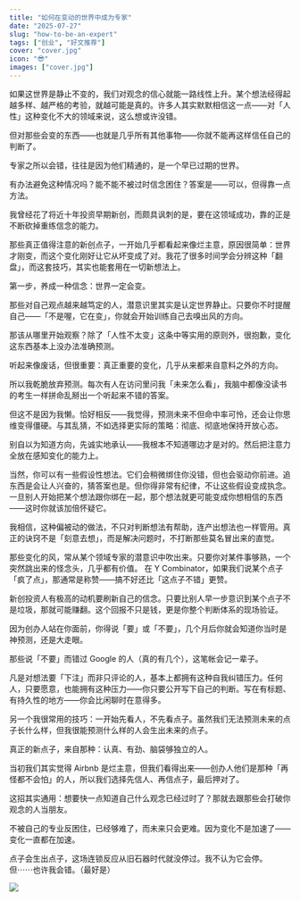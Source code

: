 ```yaml
---
title: "如何在变动的世界中成为专家"
date: "2025-07-27"
slug: "how-to-be-an-expert"
tags: ["创业", "好文推荐"]
cover: "cover.jpg"
icon: "😎"
images: ["cover.jpg"]
---
```

如果这世界是静止不变的，我们对观念的信心就能一路线性上升。某个想法经得起越多样、越严格的考验，就越可能是真的。许多人其实默默相信这一点——对「人性」这种变化不大的领域来说，这么想或许没错。



但对那些会变的东西——也就是几乎所有其他事物——你就不能再这样信任自己的判断了。



专家之所以会错，往往是因为他们精通的，是一个早已过期的世界。



有办法避免这种情况吗？能不能不被过时信念困住？答案是——可以，但得靠一点方法。



我曾经花了将近十年投资早期新创，而颇具讽刺的是，要在这领域成功，靠的正是不断砍掉重练信念的能力。



那些真正值得注意的新创点子，一开始几乎都看起来像烂主意，原因很简单：世界才刚变，而这个变化刚好让它从坏变成了对。我花了很多时间学会分辨这种「翻盘」，而这套技巧，其实也能套用在一切新想法上。



第一步，养成一种信念：世界一定会变。



那些对自己观点越来越笃定的人，潜意识里其实是认定世界静止。只要你不时提醒自己——「不是喔，它在变」，你就会开始训练自己去嗅出风的方向。



那该从哪里开始观察？除了「人性不太变」这条中等实用的原则外，很抱歉，变化这东西基本上没办法准确预测。



听起来像废话，但很重要：真正重要的变化，几乎从来都来自意料之外的方向。



所以我乾脆放弃预测。每次有人在访问里问我「未来怎么看」，我脑中都像没读书的考生一样拼命乱掰出一个听起来不错的答案。



但这不是因为我懒。恰好相反——我觉得，预测未来不但命中率可怜，还会让你思维变得僵硬。与其乱猜，不如选择更实际的策略：彻底、彻底地保持开放心态。



别自以为知道方向，先诚实地承认——我根本不知道哪边才是对的。然后把注意力全放在感知变化的能力上。



当然，你可以有一些假设性想法。它们会稍微绑住你没错，但也会驱动你前进。追东西是会让人兴奋的，猜答案也是。但你得非常有纪律，不让这些假设变成执念。
一旦别人开始把某个想法跟你绑在一起，那个想法就更可能变成你想相信的东西——这时你就该加倍怀疑它。



我相信，这种偏被动的做法，不只对判断想法有帮助，连产出想法也一样管用。真正的诀窍不是「刻意去想」，而是解决问题时，不打断那些莫名冒出来的直觉。



那些变化的风，常从某个领域专家的潜意识中吹出来。只要你对某件事够熟，一个突然跳出来的怪念头，几乎都有价值。
在 Y Combinator，如果我们说某个点子「疯了点」，那通常是称赞——搞不好还比「这点子不错」更赞。



新创投资人有极高的动机要刷新自己的信念。只要比别人早一步意识到某个点子不是垃圾，那就可能赚翻。这个回报不只是钱，更是你整个判断体系的现场验证。



因为创办人站在你面前，你得说「要」或「不要」，几个月后你就会知道你当时是神预测，还是大走眼。



那些说「不要」而错过 Google 的人（真的有几个），这笔帐会记一辈子。



凡是对想法要「下注」而非只评论的人，基本上都拥有这种自我纠错压力。任何人，只要愿意，也能拥有这种压力——你只要公开写下自己的判断。写在有标题、有持久性的地方——你会比闲聊时在意得多。



另一个我很常用的技巧：一开始先看人，不先看点子。虽然我们无法预测未来的点子长什么样，但我很能预测什么样的人会生出未来的点子。



真正的新点子，来自那种：认真、有劲、脑袋够独立的人。



当初我们其实觉得 Airbnb 是烂主意，但我们看得出来——创办人他们是那种「再怪都不会怕」的人，所以我们选择先信人、再信点子，最后押对了。



这招其实通用：想要快一点知道自己什么观念已经过时了？那就去跟那些会打破你观念的人当朋友。



不被自己的专业反困住，已经够难了，而未来只会更难。因为变化不是加速了——变化一直都在加速。



点子会生出点子，这场连锁反应从旧石器时代就没停过。我不认为它会停。
但⋯⋯也许我会错。（最好是）




![](https://prod-files-secure.s3.us-west-2.amazonaws.com/112d0858-5090-4d34-a606-b75eb8d65fd2/46476355-9cf3-4e99-9b7a-3531bc426380/1000202064.png?X-Amz-Algorithm=AWS4-HMAC-SHA256&X-Amz-Content-Sha256=UNSIGNED-PAYLOAD&X-Amz-Credential=ASIAZI2LB466RB355LOP%2F20250828%2Fus-west-2%2Fs3%2Faws4_request&X-Amz-Date=20250828T154537Z&X-Amz-Expires=3600&X-Amz-Security-Token=IQoJb3JpZ2luX2VjEE8aCXVzLXdlc3QtMiJIMEYCIQDXR%2FlcbsjpYtDt8yIr9nCbB3c9DjlSebDqE8SNg4O3FAIhAOwiCrBy%2FaTjGT1xYHnKPAYEAtiP4fRk188zv2dAmFVQKogECKj%2F%2F%2F%2F%2F%2F%2F%2F%2F%2FwEQABoMNjM3NDIzMTgzODA1IgyDVgqfML3WjxTvvHIq3AOh6Vhz7buNQeZJJajyErdgscPMnaidd9xSzREIQ1%2FgXLlVnjdsOQ86E3fqiYNEJGwAXbryWnMc%2FHIy6ixW933dlTWXvMGXDiXsT6jmKm5msNWPOj7Yk59c8c4lnL7Yw5GzRbh6CG0FmQuBX84OAj%2BkB6tlW8s0iwYnl1ODzvO3LvOXDOYMyuX7HpK3wa6smL2bqkxCKZIfrEy3xUNTBtOESZvRPRtVztECxBYon5ytxg0l24jge2VOOIoO6%2B7d%2FIQaO67xlMaCOoPqVNMmoDcqMyQdDSJP10SLhl8M12yvZ9jFrjpab7r7xgHozbPhpZXt%2BWqBEjcz3ZxIe5hJhh5Bn7xtPYvMhgf5xMI6gNl%2BHoP%2FxilKPN9sOhcQYlqMvczsPMNAkcjX%2BvQXiyua0ZYfbdV1SvSjYIoqawml1mc4%2Fv3RC%2B3P%2Bie%2BwW%2BHa6wOPgPC7Oxi725gekD1ZF8gJiM4dQ4NgKztFdfQepusc01EW%2FA5YkR7ONotU3%2BjbMezaYj0jBJKf8z9EevJMPSfzSNXzPEglUd6FozfftolIIP2YBwlEAhB6ltQEvITn6MA39k6Dxj%2BQZazUTx9uaYFW1l%2BNGOOYMH04ntcY6%2FJYHLDr0m1bJ2nHGQiQycBlTCJ3cHFBjqkAXNb6pz2%2Ff%2B%2BQ1gwVsAYDM%2BRNdR0n2qzreCg9MBOcbJX4gcdbhFIlrAxylT7E4oNfYTtjy4zbSgLDjD6FpbUHs%2FVLz8ckG5FBSLPNncRPwvhBX6UFHkRYtQJPYCkEyf0vrV%2B6rjeVy0YN3Q%2BrtNMuKiQIvWdbEMZxL7BJi%2Bdwrc9%2Fe2JFivGRzajDKd7MuT%2F%2BUALNzhT4OsfQnAbYyiiZd%2BwKnqq&X-Amz-Signature=56c54bd9295161e4f827028231fe13429157a06e796fb31799b3c695a70106fc&X-Amz-SignedHeaders=host&x-amz-checksum-mode=ENABLED&x-id=GetObject)

